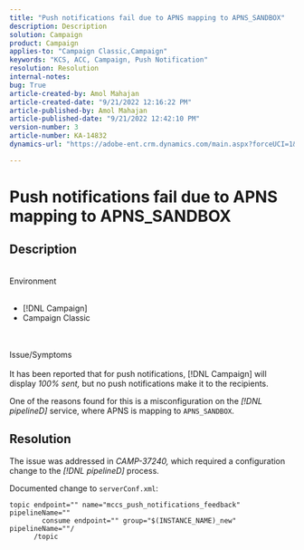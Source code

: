 ```yaml
---
title: "Push notifications fail due to APNS mapping to APNS_SANDBOX"
description: Description
solution: Campaign
product: Campaign
applies-to: "Campaign Classic,Campaign"
keywords: "KCS, ACC, Campaign, Push Notification"
resolution: Resolution
internal-notes: 
bug: True
article-created-by: Amol Mahajan
article-created-date: "9/21/2022 12:16:22 PM"
article-published-by: Amol Mahajan
article-published-date: "9/21/2022 12:42:10 PM"
version-number: 3
article-number: KA-14832
dynamics-url: "https://adobe-ent.crm.dynamics.com/main.aspx?forceUCI=1&pagetype=entityrecord&etn=knowledgearticle&id=d0109231-a739-ed11-9db1-002248086cae"

---
```

# Push notifications fail due to APNS mapping to APNS_SANDBOX

## Description

<br>Environment<br><br>
- [!DNL Campaign]
- Campaign Classic

<br><br>Issue/Symptoms<br><br>
It has been reported that for push notifications, [!DNL Campaign] will display *100% sent,* but no push notifications make it to the recipients.

One of the reasons found for this is a misconfiguration on the *[!DNL pipelineD]* service, where APNS is mapping to `APNS_SANDBOX`.


## Resolution


The issue was addressed in *CAMP-37240,* which required a configuration change to the *[!DNL pipelineD]* process.

Documented change to `serverConf.xml`:


```
topic endpoint="" name="mccs_push_notifications_feedback" pipelineName=""
        consume endpoint="" group="$(INSTANCE_NAME)_new" pipelineName=""/
      /topic
```


